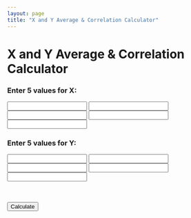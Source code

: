 ```yaml
---
layout: page
title: "X and Y Average & Correlation Calculator"
---
```


# X and Y Average & Correlation Calculator

<form id="calc-form">
  <h3>Enter 5 values for X:</h3>
  <input type="number" id="x1" required>
  <input type="number" id="x2" required>
  <input type="number" id="x3" required>
  <input type="number" id="x4" required>
  <input type="number" id="x5" required>

  <h3>Enter 5 values for Y:</h3>
  <input type="number" id="y1" required>
  <input type="number" id="y2" required>
  <input type="number" id="y3" required>
  <input type="number" id="y4" required>
  <input type="number" id="y5" required>

  <br><br>
  <button type="submit">Calculate</button>
</form>

<p id="result"></p>

<script>
document.getElementById('calc-form').addEventListener('submit', function(e) {
  e.preventDefault();

  // Get X values
  const x = [
    parseFloat(document.getElementById('x1').value),
    parseFloat(document.getElementById('x2').value),
    parseFloat(document.getElementById('x3').value),
    parseFloat(document.getElementById('x4').value),
    parseFloat(document.getElementById('x5').value)
  ];

  // Get Y values
  const y = [
    parseFloat(document.getElementById('y1').value),
    parseFloat(document.getElementById('y2').value),
    parseFloat(document.getElementById('y3').value),
    parseFloat(document.getElementById('y4').value),
    parseFloat(document.getElementById('y5').value)
  ];

  // Calculate averages
  const avgX = x.reduce((sum, val) => sum + val, 0) / x.length;
  const avgY = y.reduce((sum, val) => sum + val, 0) / y.length;

  // Calculate Pearson correlation coefficient
  let numerator = 0;
  let denomX = 0;
  let denomY = 0;

  for (let i = 0; i < x.length; i++) {
    const dx = x[i] - avgX;
    const dy = y[i] - avgY;
    numerator += dx * dy;
    denomX += dx * dx;
    denomY += dy * dy;
  }

  const denominator = Math.sqrt(denomX * denomY);
  const r = numerator / denominator;

  // Display result
  document.getElementById('result').innerHTML =
    "<b>Average of X:</b> " + avgX.toFixed(2) + "<br>" +
    "<b>Average of Y:</b> " + avgY.toFixed(2) + "<br>" +
    "<b>Pearson Correlation (r):</b> " + r.toFixed(4);
});
</script>
